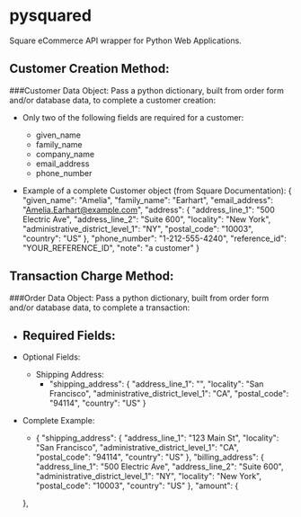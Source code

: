 # pysquared
Square eCommerce API wrapper for Python Web Applications.

## Customer Creation Method:
###Customer Data Object:
Pass a python dictionary, built from order form and/or database data, to complete a customer creation:

- Only two of the following fields are required for a customer:
    - given_name
    - family_name
    - company_name
    - email_address
    - phone_number

- Example of a complete Customer object (from Square Documentation):
{
  "given_name": "Amelia",
  "family_name": "Earhart",
  "email_address": "Amelia.Earhart@example.com",
  "address": {
    "address_line_1": "500 Electric Ave",
    "address_line_2": "Suite 600",
    "locality": "New York",
    "administrative_district_level_1": "NY",
    "postal_code": "10003",
    "country": "US"
  },
  "phone_number": "1-212-555-4240",
  "reference_id": "YOUR_REFERENCE_ID",
  "note": "a customer"
}

## Transaction Charge Method:
###Order Data Object:
Pass a python dictionary, built from order form and/or database data, to complete a transaction:

- Required Fields:
    - 

- Optional Fields:
    - Shipping Address:
        - "shipping_address": {
        "address_line_1": "",
        "locality": "San Francisco",
        "administrative_district_level_1": "CA",
        "postal_code": "94114",
        "country": "US"
        }
- Complete Example:
    - { "shipping_address": {
        "address_line_1": "123 Main St",
        "locality": "San Francisco",
        "administrative_district_level_1": "CA",
        "postal_code": "94114",
        "country": "US"
    },
    "billing_address": {
        "address_line_1": "500 Electric Ave",
        "address_line_2": "Suite 600",
        "administrative_district_level_1": "NY",
        "locality": "New York",
        "postal_code": "10003",
        "country": "US"
    },
    "amount": {

    },